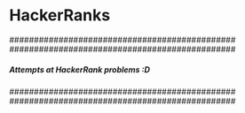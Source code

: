# HackerRanks
##############################################
##############################################
##### Attempts at HackerRank problems :D #####
##############################################
##############################################